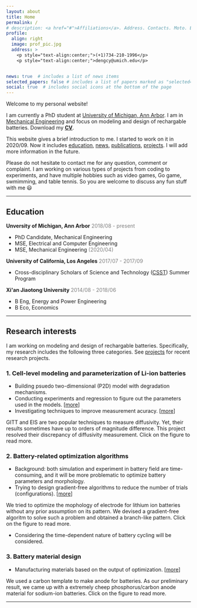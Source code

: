 ```yaml
---
layout: about
title: Home
permalink: /
# description: <a href="#">Affiliations</a>. Address. Contacts. Moto. Etc.
profile:
  align: right
  image: prof_pic.jpg
  address: >
    <p style="text-align:center;">(+1)734-210-1996</p>
    <p style="text-align:center;">dengcy@umich.edu</p>


news: true  # includes a list of news items
selected_papers: false # includes a list of papers marked as "selected={true}"
social: true  # includes social icons at the bottom of the page
---
```


Welcome to my personal website!

I am currently a PhD student at [University of Michigan, Ann Arbor](https://umich.edu/). I am in [Mechanical Engineering](https://me.engin.umich.edu/) and focus on modeling and design of rechargable batteries. Download my [**CV**](assets/pdf/resume.pdf).


This website gives a brief introduction to me. I started to work on it in 2020/09. Now it includes [education](#education), [news](#education), [publications](/publications/index.html), [projects](/projects/index.html). I will add more information in the future.  

Please do not hesitate to contact me for any question, comment or complaint. I am working on various types of projects from coding to experiments, and have multiple hobbies such as video games, Go game, swmimming, and table tennis. So you are welcome to discuss any fun stuff with me :smiley: 

---

## Education 
	
**Unversity of Michigan, Ann Arbor** <span style="color:grey">2018/08 - present</span>



* PhD Candidate, Mechanical Engineering
* MSE, Electrical and Computer Engineering <span style="color:grey"></span>
* MSE, Mechanical Engineering <span style="color:grey">(2020/04)</span>

**University of California, Los Angeles** <span style="color:grey">2017/07 - 2017/09</span>


* Cross-disciplinary Scholars of Science and Technology ([CSST](http://csst.ucla.edu/)) Summer Program

	
**Xi'an Jiaotong University** <span style="color:grey">2014/08 - 2018/06</span>
* B Eng, Energy and Power Engineering 
* B Eco, Economics

---
## Research interests 
	
  I am working on modeling and design of rechargable batteries. Specifically, my research includes the following three categories. See [projects](/projects/index.html) for recent research projects. 

### 1. Cell-level modeling and parameterization of Li-ion batteries

* Building psuedo two-dimensional (P2D) model with degradation mechanisms. 
* Conducting experiments and regression to figure out the parameters used in the models. [[more](/projects/parameter)]
* Investigating techniques to improve measurement acuracy. [[more](/projects/gitteis)]
<div class="row justify-content-md-center">
    <div class="col-sm-6 mt-3 mt-md-0">
        <a href="{{ '/projects/gitteis' | relative_url }}"><img class="img-fluid rounded z-depth-1" src="{{ '/assets/img/p2_1.png' | relative_url }}" alt="" title="click to read more"/></a>
    </div>
</div>
<div class="caption-left">
  GITT and EIS are two popular techniques to measure diffusivity. Yet, their results sometimes have up to orders of magnitude difference. This project resolved their discrepancy of diffusivity measurement. Click on the figure to read more. 
</div>

### 2. Battery-related optimization algorithms


* Background: both simulation and experiment in battery field are time-consuming, and it will be more problematic to optimize battery parameters and morphology. 
* Trying to design gradient-free algorithms to reduce the number of trials (configurations).  [[more](/projects/solo)]

<div class="row justify-content-md-center">
    <div class="col-sm-6 mt-3 mt-md-0">
        <a href="{{ '/projects/solo' | relative_url }}"><img class="img-fluid rounded z-depth-1" src="{{ '/assets/img/p1_3.png' | relative_url }}" alt="" title="click to read more"/></a>
    </div>
</div>
<div class="caption-left">
  We tried to optimize the mophology of electrode for lithium ion batteries without any prior assumption on its pattern. We devised a gradient-free algoritm to solve such a problem and obtained a branch-like pattern. Click on the figure to read more. 
</div>

* Considering the time-dependent nature of battery cycling will be considered. 

	
### 3. Battery material design 

* Manufacturing materials based on the output of optimization. [[more](/projects/pcx)]


<div class="row justify-content-md-center">
    <div class="col-sm-6 mt-3 mt-md-0">
        <a href="{{ '/projects/pcx' | relative_url }}"><img class="img-fluid rounded z-depth-1" src="{{ '/assets/img/p3_0.png' | relative_url }}" alt="" title="click to read more"/></a>
    </div>
</div>
<div class="caption-left">
  We used a carbon template to make anode for batteries. As our preliminary result, we came up with a extremely cheep phosphorus/carbon anode material for sodium-ion batteries. Click on the figure to read more. 
</div>



---
